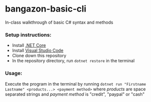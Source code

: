 # bangazon-basic-cli
In-class walkthrough of basic C# syntax and methods

### Setup instructions:
- Install [.NET Core](https://www.microsoft.com/net/core)
- Install [Visual Studio Code](https://code.visualstudio.com/Download)
- Clone down this repository
- In the repository directory, run `dotnet restore` in the terminal

### Usage:
Execute the program in the terminal by running `dotnet run "Firstname Lastname" <products...> <payment method>` where _products_ are space separated strings and _payment method_ is "credit", "paypal" or "cash"